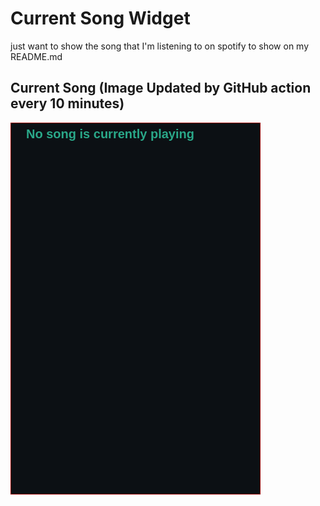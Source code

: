 # Current Song Widget
just want to show the song that I'm listening to on spotify to show on my README.md

## Current Song (Image Updated by GitHub action every 10 minutes)
![](songs-pictures/image619.png)

